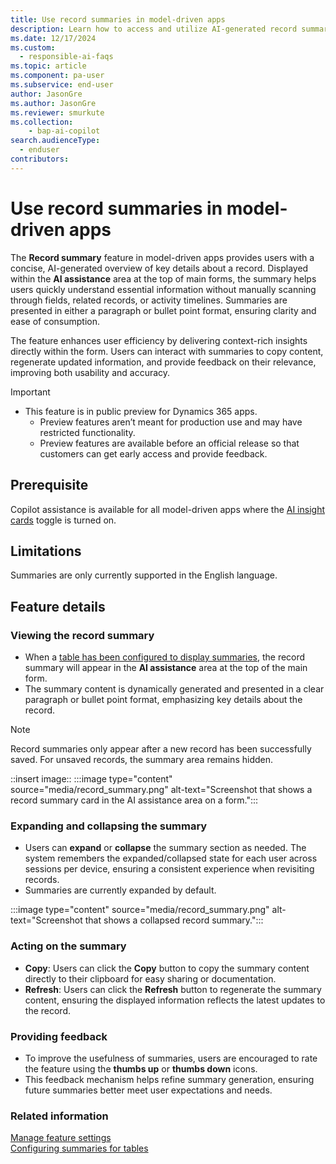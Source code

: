 ```yaml
---
title: Use record summaries in model-driven apps 
description: Learn how to access and utilize AI-generated record summaries in main form.
ms.date: 12/17/2024
ms.custom: 
  - responsible-ai-faqs
ms.topic: article
ms.component: pa-user
ms.subservice: end-user
author: JasonGre
ms.author: JasonGre
ms.reviewer: smurkute
ms.collection: 
    - bap-ai-copilot 
search.audienceType: 
  - enduser
contributors:
---
```


# Use record summaries in model-driven apps
The **Record summary** feature in model-driven apps provides users with a concise, AI-generated overview of key details about a record. Displayed within the **AI assistance** area at the top of main forms, the summary helps users quickly understand essential information without manually scanning through fields, related records, or activity timelines. Summaries are presented in either a paragraph or bullet point format, ensuring clarity and ease of consumption.

The feature enhances user efficiency by delivering context-rich insights directly within the form. Users can interact with summaries to copy content, regenerate updated information, and provide feedback on their relevance, improving both usability and accuracy.

> [!IMPORTANT]
> - This feature is in public preview for Dynamics 365 apps.
>   - Preview features aren’t meant for production use and may have restricted functionality.
>   - Preview features are available before an official release so that customers can get early access and provide feedback.

## Prerequisite
Copilot assistance is available for all model-driven apps where the [AI insight cards](../../power-platform/admin/settings-features#ai-insight-cards-preview) toggle is turned on. 

## Limitations
Summaries are only currently supported in the English language.

## Feature details

### Viewing the record summary
- When a [table has been configured to display summaries](../../maker/data-platform/configure-form-row-summary#create-a-row-summary), the record summary will appear in the **AI assistance** area at the top of the main form.
- The summary content is dynamically generated and presented in a clear paragraph or bullet point format, emphasizing key details about the record.

> [!NOTE]
> Record summaries only appear after a new record has been successfully saved. For unsaved records, the summary area remains hidden.

::insert image::
:::image type="content" source="media/record_summary.png" alt-text="Screenshot that shows a record summary card in the AI assistance area on a form.":::

### Expanding and collapsing the summary
- Users can **expand** or **collapse** the summary section as needed. The system remembers the expanded/collapsed state for each user across sessions per device, ensuring a consistent experience when revisiting records.
- Summaries are currently expanded by default. 

:::image type="content" source="media/record_summary.png" alt-text="Screenshot that shows a collapsed record summary.":::

### Acting on the summary
- **Copy**: Users can click the **Copy** button to copy the summary content directly to their clipboard for easy sharing or documentation.
- **Refresh**: Users can click the **Refresh** button to regenerate the summary content, ensuring the displayed information reflects the latest updates to the record.

### Providing feedback
- To improve the usefulness of summaries, users are encouraged to rate the feature using the **thumbs up** or **thumbs down** icons.
- This feedback mechanism helps refine summary generation, ensuring future summaries better meet user expectations and needs.

### Related information

[Manage feature settings](/power-platform/admin/settings-features)  
[Configuring summaries for tables](/power-apps/maker/common/faq-from-filling-assistance)  
